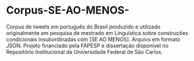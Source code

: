# Corpus-SE-AO-MENOS-
Corpus de tweets em português do Brasil produzido e utilizado originalmente em pesquisa de mestrado em Linguística sobre construções condicionais insubordinadas com [SE AO MENOS]. Arquivo em formato JSON. Projeto financiado pela FAPESP e dissertação disponível no Repositório Institucional da Universidade Federal de São Carlos. 
